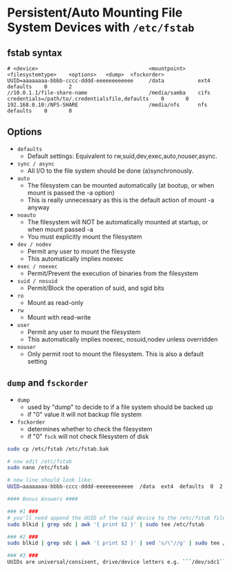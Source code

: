 # Persistent/Auto Mounting File System Devices with ```/etc/fstab```

## fstab syntax
```
# <device>                                    <mountpoint>    <filesystemtype>    <options>   <dump>  <fsckorder>
UUID=aaaaaaaa-bbbb-cccc-dddd-eeeeeeeeeeee     /data           ext4                defaults    0       2
//10.0.1.1/file-share-name                    /media/samba    cifs                credentials=/path/to/.credentialsfile,defaults    0       0
192.168.0.10:/NFS-SHARE                       /media/nfs      nfs                 defaults    0       0
```

## Options
- ```defaults```
    - Default settings: Equivalent to rw,suid,dev,exec,auto,nouser,async.
- ```sync / async```
    - All I/O to the file system should be done (a)synchronously.
- ```auto```
    - The filesystem can be mounted automatically (at bootup, or when mount is passed the -a option)
    - This is really unnecessary as this is the default action of mount -a anyway
- ```noauto```
    - The filesystem will NOT be automatically mounted at startup, or when mount passed -a
    - You must explicitly mount the filesystem
- ```dev / nodev```
    - Permit any user to mount the filesyste
    - This automatically implies noexec
- ```exec / noexec```
    - Permit/Prevent the execution of binaries from the filesystem
- ```suid / nosuid```
    - Permit/Block the operation of suid, and sgid bits
- ```ro```
    - Mount as read-only
- ```rw```
    - Mount with read-write
- ```user```
    - Permit any user to mount the filesystem
    - This automatically implies noexec, nosuid,nodev unless overridden
- ```nouser```
    - Only permit root to mount the filesystem. This is also a default setting

## ```dump``` and ```fsckorder```
- ```dump```
    - used by "dump" to decide to if a file system should be backed up
    - if "0" value it will not backup file system
- ```fsckorder```
    - determines whether to check the filesystem
    - if "0" ```fsck``` will not check filesystem of disk

```bash
sudo cp /etc/fstab /etc/fstab.bak

# now edit /etc/fstab
sudo nano /etc/fstab

# new line should look like:
UUID=aaaaaaaa-bbbb-cccc-dddd-eeeeeeeeeeee  /data  ext4  defaults  0  2

#### Bonus Answers ####

### #1 ###
# you'll need append the UUID of the raid device to the /etc/fstab file and edit to the correct fstab syntax
sudo blkid | grep sdc | awk '{ print $2 }' | sudo tee /etc/fstab

### #2 ###
sudo blkid | grep sdc | awk '{ print $2 }' | sed 's/\"//g' | sudo tee /etc/fstab

### #3 ###
UUIDs are universal/consisent, drive/device letters e.g. ```/dev/sdc1``` are not.
```